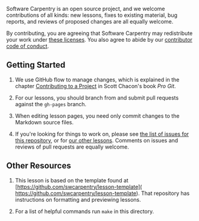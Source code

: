 Software Carpentry is an open source project, and we welcome contributions of
all kinds: new lessons, fixes to existing material, bug reports, and reviews of
proposed changes are all equally welcome.

By contributing, you are agreeing that Software Carpentry may redistribute your
work under [these licenses][license]. You also agree to abide by our
[contributor code of conduct][conduct].

## Getting Started

1. We use GitHub flow to manage changes, which is explained in the chapter
   [Contributing to a Project][pro-git] in Scott Chacon's book *Pro Git*.

2. For our lessons, you should branch from and submit pull requests against the
   `gh-pages` branch.

3. When editing lesson pages, you need only commit changes to the Markdown
   source files.

4. If you're looking for things to work on,
   please see [the list of issues for this repository][issues],
   or for [our other lessons][swc-lessons].
   Comments on issues and reviews of pull requests are equally welcome.

## Other Resources

1. This lesson is based on the template found at
   [https://github.com/swcarpentry/lesson-template](
   https://github.com/swcarpentry/lesson-template).
   That repository has instructions on formatting and previewing lessons.

2.  For a list of helpful commands run `make` in this directory.

[conduct]: CODE_OF_CONDUCT.md
[issues]: https://github.com/swcarpentry/lesson-template/issues
[license]: LICENSE.md
[pro-git]: http://git-scm.com/book/en/v2/GitHub-Contributing-to-a-Project
[swc-lessons]: http://software-carpentry.org/lessons.html
